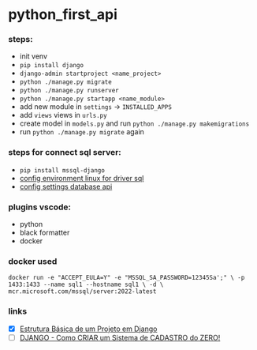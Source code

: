 # python_first_api

### steps:

- init venv
- `pip install django`
- `django-admin startproject <name_project>`
- `python ./manage.py migrate`
- `python ./manage.py runserver`
- `python ./manage.py startapp <name_module>`
- add new module in `settings` -> `INSTALLED_APPS`
- add `views` views in `urls.py`
- create model in `models.py` and run `python ./manage.py makemigrations`
- run `python ./manage.py migrate` again

### steps for connect sql server:

- `pip install mssql-django`
- [config environment linux for driver sql](https://learn.microsoft.com/en-us/sql/connect/odbc/linux-mac/installing-the-microsoft-odbc-driver-for-sql-server?view=sql-server-ver16&tabs=alpine18-install%2Cubuntu17-install%2Cdebian8-install%2Credhat7-13-install%2Crhel7-offline)
- [config settings database api](https://learn.microsoft.com/en-us/samples/azure-samples/mssql-django-samples/mssql-django-samples/)

### plugins vscode:

- python
- black formatter
- docker

### docker used

`docker run -e "ACCEPT_EULA=Y" -e "MSSQL_SA_PASSWORD=12345Sa';" \
-p 1433:1433 --name sql1 --hostname sql1 \
-d \
mcr.microsoft.com/mssql/server:2022-latest`

### links

- [x] [Estrutura Básica de um Projeto em Django](https://www.youtube.com/watch?v=4u0aI-90KnU)
- [ ] [DJANGO - Como CRIAR um Sistema de CADASTRO do ZERO!](https://www.youtube.com/watch?v=-m5ywU8SW9E)
